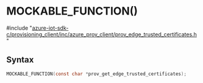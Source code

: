 # MOCKABLE_FUNCTION()

\#include "[azure-iot-sdk-c/provisioning_client/inc/azure_prov_client/prov_edge_trusted_certificates.h](../iot-c-ref-prov-edge-trusted-certificates-h.md)"  

## Syntax

```C
MOCKABLE_FUNCTION(const char *prov_get_edge_trusted_certificates);
```

